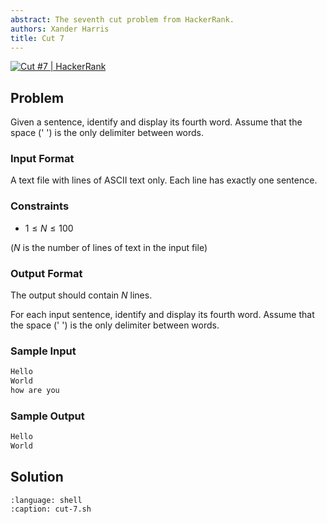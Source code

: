 ```yaml
---
abstract: The seventh cut problem from HackerRank.
authors: Xander Harris
title: Cut 7
---
```


[![Cut #7 | HackerRank](https://img.shields.io/badge/HackerRank-green?style=for-the-badge&logo=hackerrank&label=Cut%207)](https://www.hackerrank.com/challenges/text-processing-cut-7/problem?isFullScreen=true)

## Problem

Given a sentence, identify and display its fourth word. Assume that the
space (' ') is the only delimiter between words.

### Input Format

A text file with lines of ASCII text only. Each line has exactly one sentence.

### Constraints

- $1 \le N \le 100$

($N$ is the number of lines of text in the input file)

### Output Format

The output should contain $N$ lines.

For each input sentence, identify and display its fourth word. Assume that
the space (' ') is the only delimiter between words.

### Sample Input

```sh
Hello
World
how are you
```

### Sample Output

```sh
Hello
World
```

## Solution

```{literalinclude} cut-7.sh
:language: shell
:caption: cut-7.sh
```

```{index} cut; print a specific word
```
